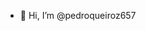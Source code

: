 - 👋 Hi, I’m @pedroqueiroz657 

<!---
pedroqueiroz657/pedroqueiroz657 is a ✨ special ✨ repository because its `README.md` (this file) appears on your GitHub profile.
You can click the Preview link to take a look at your changes.
--->
